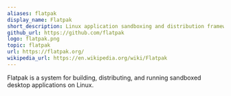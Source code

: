 ```yaml
---
aliases: flatpak
display_name: Flatpak
short_description: Linux application sandboxing and distribution framework
github_url: https://github.com/flatpak
logo: flatpak.png
topic: flatpak
url: https://flatpak.org/
wikipedia_url: https://en.wikipedia.org/wiki/Flatpak
---
```

Flatpak is a system for building, distributing, and running sandboxed desktop applications on Linux.
